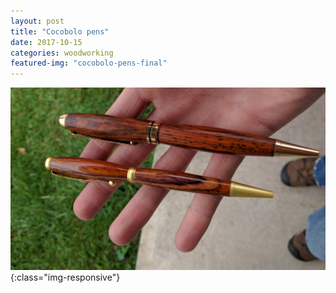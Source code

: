 ```yaml
---
layout: post
title: "Cocobolo pens"
date: 2017-10-15
categories: woodworking 
featured-img: "cocobolo-pens-final"
---
```




![cocobolo-pens-final](/assets/img/posts/cocobolo-pens-final.jpg){:class="img-responsive"}
